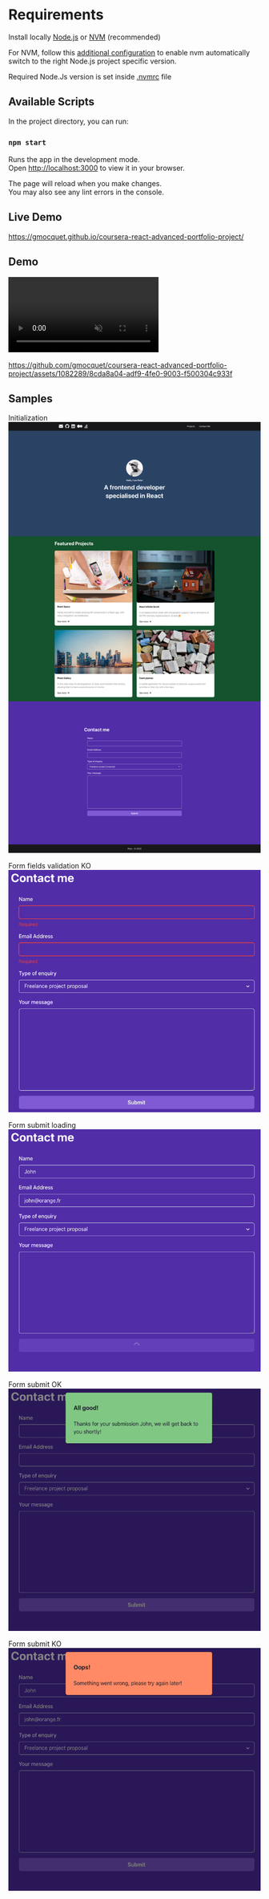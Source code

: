 # Requirements

Install locally [Node.js](https://nodejs.org/en/learn/getting-started/how-to-install-nodejs) or [NVM](https://github.com/nvm-sh/nvm?tab=readme-ov-file#installing-and-updating) (recommended)

For NVM, follow this [additional configuration](https://github.com/nvm-sh/nvm?tab=readme-ov-file#zsh) to enable nvm automatically switch to the right Node.js project specific version.

Required Node.Js version is set inside [.nvmrc](.nvmrc) file

## Available Scripts

In the project directory, you can run:

### `npm start`

Runs the app in the development mode.\
Open [http://localhost:3000](http://localhost:3000) to view it in your browser.

The page will reload when you make changes.\
You may also see any lint errors in the console.

## Live Demo

https://gmocquet.github.io/coursera-react-advanced-portfolio-project/

## Demo

<video autoplay loop muted>
    <source src="docs/mov/demo.mp4" type="video/mp4" />
</video>

https://github.com/gmocquet/coursera-react-advanced-portfolio-project/assets/1082289/8cda8a04-adf9-4fe0-9003-f500304c933f

## Samples

Initialization<br>
![Init](docs/img/init.png)

Form fields validation KO<br>
![Form fields validation KO](docs/img/form-fields-validation-ko.png)

Form submit loading<br>
![Form submit loading](docs/img/form-submit-loading.png)

Form submit OK<br>
![Form submit OK](docs/img/form-submit-ok.png)

Form submit KO<br>
![Form submit KO](docs/img/form-submit-ko.png)

